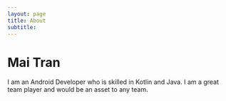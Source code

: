 ```yaml
---
layout: page
title: About
subtitle: 
---
```


# Mai Tran

I am an Android Developer who is skilled in Kotlin and Java. I am a great team player and would be an asset to any team.
